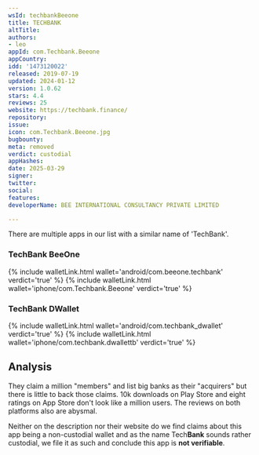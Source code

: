 ```yaml
---
wsId: techbankBeeone
title: TECHBANK
altTitle: 
authors:
- leo
appId: com.Techbank.Beeone
appCountry: 
idd: '1473120022'
released: 2019-07-19
updated: 2024-01-12
version: 1.0.62
stars: 4.4
reviews: 25
website: https://techbank.finance/
repository: 
issue: 
icon: com.Techbank.Beeone.jpg
bugbounty: 
meta: removed
verdict: custodial
appHashes: 
date: 2025-03-29
signer: 
twitter: 
social: 
features: 
developerName: BEE INTERNATIONAL CONSULTANCY PRIVATE LIMITED

---
```


There are multiple apps in our list with a similar name of 'TechBank'.  

### TechBank BeeOne

{% include walletLink.html wallet='android/com.beeone.techbank' verdict='true' %}
{% include walletLink.html wallet='iphone/com.Techbank.Beeone' verdict='true' %}

### TechBank DWallet

{% include walletLink.html wallet='android/com.techbank_dwallet' verdict='true' %}
{% include walletLink.html wallet='iphone/com.techbank.dwallettb' verdict='true' %}

## Analysis 

They claim a million "members" and list big banks as their "acquirers" but there
is little to back those claims. 10k downloads on Play Store and eight ratings on
App Store don't look like a million users. The reviews on both platforms also
are abysmal.

Neither on the description nor their website do we find claims about this app being
a non-custodial wallet and as the name Tech**Bank** sounds rather custodial, we
file it as such and conclude this app is **not verifiable**.

